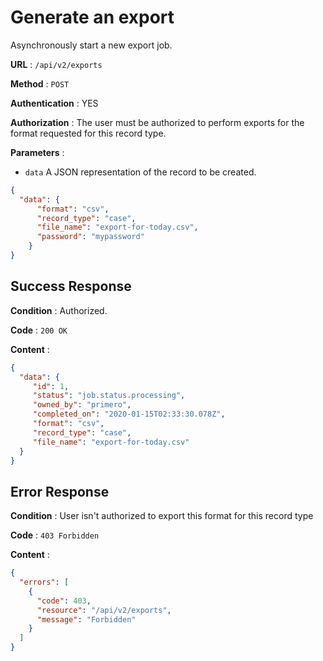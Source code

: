 # Generate an export

Asynchronously start a new export job.

**URL** : `/api/v2/exports`

**Method** : `POST`

**Authentication** : YES

**Authorization** : The user must be authorized to 
perform exports for the format requested for this record type. 

**Parameters** : 

* `data` A JSON representation of the record to be created.
```json
{
  "data": {
      "format": "csv",
      "record_type": "case",
      "file_name": "export-for-today.csv",
      "password": "mypassword"
    }
}
```

## Success Response

**Condition** : Authorized.   

**Code** : `200 OK`

**Content** :

```json
{
  "data": {
     "id": 1,
     "status": "job.status.processing",
     "owned_by": "primero",
     "completed_on": "2020-01-15T02:33:30.078Z",
     "format": "csv",
     "record_type": "case",
     "file_name": "export-for-today.csv"
  }
}
```

## Error Response

**Condition** : User isn't authorized to export this format for this record type 

**Code** : `403 Forbidden`

**Content** :

```json
{
  "errors": [
    {
      "code": 403,
      "resource": "/api/v2/exports",
      "message": "Forbidden"
    }
  ]
}
```